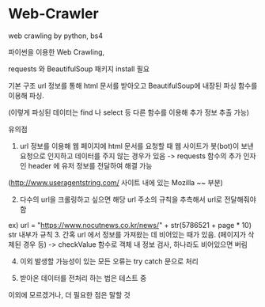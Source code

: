 # Web-Crawler
web crawling by python, bs4

파이썬을 이용한 Web Crawling,

requests 와 BeautifulSoup 패키지 install 필요

  기본 구조
url 정보를 통해 html 문서를 받아오고
BeautifulSoup에 내장된 파싱 함수를 이용해 파싱.

(이렇게 파싱된 데이터는 
find 나 select 등 다른 함수를 이용해 
추가 정보 추출 가능)

  유의점
1. url 정보를 이용해 웹 페이지에 html 문서를 요청할 때
웹 사이트가 봇(bot)이 보낸 요청으로 인지하고
데이터를 주지 않는 경우가 있음
-> requests 함수의 추가 인자인 header 에 유저 정보를 전달하여 해결 가능

(http://www.useragentstring.com/ 사이트 내에 있는 Mozilla ~~ 부분)

2. 다수의 url을 크롤링하고 싶으면 해당 url 주소의 규칙을 추측해서
url로 전달해줘야 함

ex) url = "https://www.nocutnews.co.kr/news/" + str(5786521 + page * 10)
                                                      str 내부가 규칙
3. 간혹 url 에서 정보를 가져왔는 데 비어있는 때가 있음. (페이지가 삭제된 경우 등)
-> checkValue 함수로 객체 내 정보 검사, 하나라도 비어있으면 버림
 
4. 이외 발생할 가능성이 있는 모든 오류는 try catch 문으로 처리
 
5. 받아온 데이터를 전처리 하는 법은 테스트 중

이외에 모르겠거나, 더 필요한 점은 말할 것
